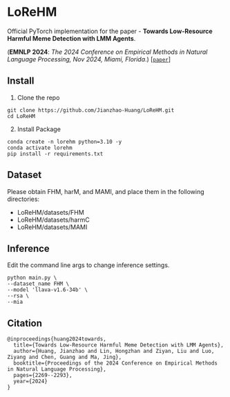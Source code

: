 # LoReHM
Official PyTorch implementation for the paper - **Towards Low-Resource Harmful Meme Detection with LMM Agents**.

(**EMNLP 2024**: *The 2024 Conference on Empirical Methods in Natural Language Processing, Nov 2024, Miami, Florida*.) [[`paper`](https://arxiv.org/pdf/2411.05383)]

## Install

1. Clone the repo
```
git clone https://github.com/Jianzhao-Huang/LoReHM.git
cd LoReHM
```

2. Install Package
```
conda create -n lorehm python=3.10 -y
conda activate lorehm
pip install -r requirements.txt
```

## Dataset

Please obtain FHM, harM, and MAMI, and place them in the following directories: 

- LoReHM/datasets/FHM
- LoReHM/datasets/harmC
- LoReHM/datasets/MAMI

## Inference
Edit the command line args to change inference settings.

```
python main.py \
--dataset_name FHM \
--model 'llava-v1.6-34b' \
--rsa \
--mia
```

## Citation

```
@inproceedings{huang2024towards,
  title={Towards Low-Resource Harmful Meme Detection with LMM Agents},
  author={Huang, Jianzhao and Lin, Hongzhan and Ziyan, Liu and Luo, Ziyang and Chen, Guang and Ma, Jing},
  booktitle={Proceedings of the 2024 Conference on Empirical Methods in Natural Language Processing},
  pages={2269--2293},
  year={2024}
}
```
